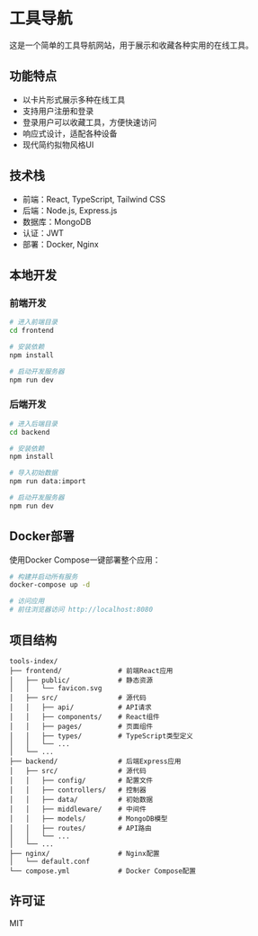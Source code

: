 # 工具导航

这是一个简单的工具导航网站，用于展示和收藏各种实用的在线工具。

## 功能特点

- 以卡片形式展示多种在线工具
- 支持用户注册和登录
- 登录用户可以收藏工具，方便快速访问
- 响应式设计，适配各种设备
- 现代简约拟物风格UI

## 技术栈

- 前端：React, TypeScript, Tailwind CSS
- 后端：Node.js, Express.js
- 数据库：MongoDB
- 认证：JWT
- 部署：Docker, Nginx

## 本地开发

### 前端开发

```bash
# 进入前端目录
cd frontend

# 安装依赖
npm install

# 启动开发服务器
npm run dev
```

### 后端开发

```bash
# 进入后端目录
cd backend

# 安装依赖
npm install

# 导入初始数据
npm run data:import

# 启动开发服务器
npm run dev
```

## Docker部署

使用Docker Compose一键部署整个应用：

```bash
# 构建并启动所有服务
docker-compose up -d

# 访问应用
# 前往浏览器访问 http://localhost:8080
```

## 项目结构

```
tools-index/
├── frontend/              # 前端React应用
│   ├── public/            # 静态资源
│   │   └── favicon.svg
│   ├── src/               # 源代码
│   │   ├── api/           # API请求
│   │   ├── components/    # React组件
│   │   ├── pages/         # 页面组件
│   │   ├── types/         # TypeScript类型定义
│   │   └── ...
│   └── ...
├── backend/               # 后端Express应用
│   ├── src/               # 源代码
│   │   ├── config/        # 配置文件
│   │   ├── controllers/   # 控制器
│   │   ├── data/          # 初始数据
│   │   ├── middleware/    # 中间件
│   │   ├── models/        # MongoDB模型
│   │   ├── routes/        # API路由
│   │   └── ...
│   └── ...
├── nginx/                 # Nginx配置
│   └── default.conf
└── compose.yml            # Docker Compose配置
```

## 许可证

MIT 